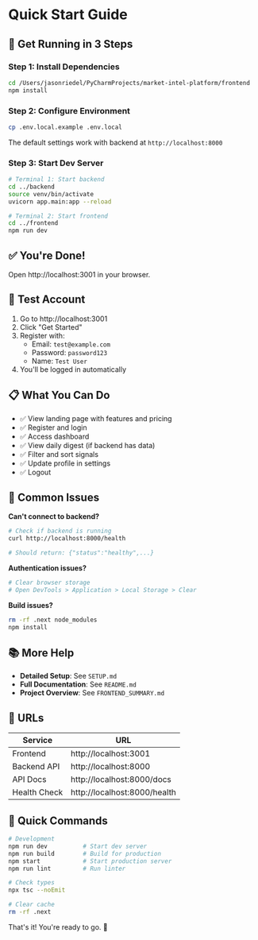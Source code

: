 # Quick Start Guide

## 🚀 Get Running in 3 Steps

### Step 1: Install Dependencies
```bash
cd /Users/jasonriedel/PyCharmProjects/market-intel-platform/frontend
npm install
```

### Step 2: Configure Environment
```bash
cp .env.local.example .env.local
```

The default settings work with backend at `http://localhost:8000`

### Step 3: Start Dev Server
```bash
# Terminal 1: Start backend
cd ../backend
source venv/bin/activate
uvicorn app.main:app --reload

# Terminal 2: Start frontend
cd ../frontend
npm run dev
```

## ✅ You're Done!

Open http://localhost:3001 in your browser.

## 🔑 Test Account

1. Go to http://localhost:3001
2. Click "Get Started"
3. Register with:
   - Email: `test@example.com`
   - Password: `password123`
   - Name: `Test User`
4. You'll be logged in automatically

## 📋 What You Can Do

- ✅ View landing page with features and pricing
- ✅ Register and login
- ✅ Access dashboard
- ✅ View daily digest (if backend has data)
- ✅ Filter and sort signals
- ✅ Update profile in settings
- ✅ Logout

## 🐛 Common Issues

**Can't connect to backend?**
```bash
# Check if backend is running
curl http://localhost:8000/health

# Should return: {"status":"healthy",...}
```

**Authentication issues?**
```bash
# Clear browser storage
# Open DevTools > Application > Local Storage > Clear
```

**Build issues?**
```bash
rm -rf .next node_modules
npm install
```

## 📚 More Help

- **Detailed Setup**: See `SETUP.md`
- **Full Documentation**: See `README.md`
- **Project Overview**: See `FRONTEND_SUMMARY.md`

## 🎯 URLs

| Service | URL |
|---------|-----|
| Frontend | http://localhost:3001 |
| Backend API | http://localhost:8000 |
| API Docs | http://localhost:8000/docs |
| Health Check | http://localhost:8000/health |

## 🔧 Quick Commands

```bash
# Development
npm run dev          # Start dev server
npm run build        # Build for production
npm start            # Start production server
npm run lint         # Run linter

# Check types
npx tsc --noEmit

# Clear cache
rm -rf .next
```

That's it! You're ready to go. 🎉
